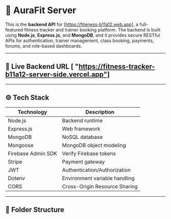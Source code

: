# 🧘 AuraFit Server

This is the **backend API** for [https://fiteness-b11a12.web.app], a full-featured fitness tracker and trainer booking platform. The backend is built using **Node.js**, **Express.js**, and **MongoDB**, and it provides secure RESTful APIs for authentication, trainer management, class booking, payments, forums, and role-based dashboards.

---

## 🔗 Live Backend URL  [ "https://fitness-tracker-b11a12-server-side.vercel.app"]


---

## ⚙️ Tech Stack

| Technology | Description                    |
|------------|--------------------------------|
| Node.js    | Backend runtime                |
| Express.js | Web framework                  |
| MongoDB    | NoSQL database                 |
| Mongoose   | MongoDB object modeling        |
| Firebase Admin SDK | Verify Firebase tokens |
| Stripe     | Payment gateway                |
| JWT        | Authentication/Authorization   |
| Dotenv     | Environment variable handling  |
| CORS       | Cross-Origin Resource Sharing  |

---

## 📁 Folder Structure

